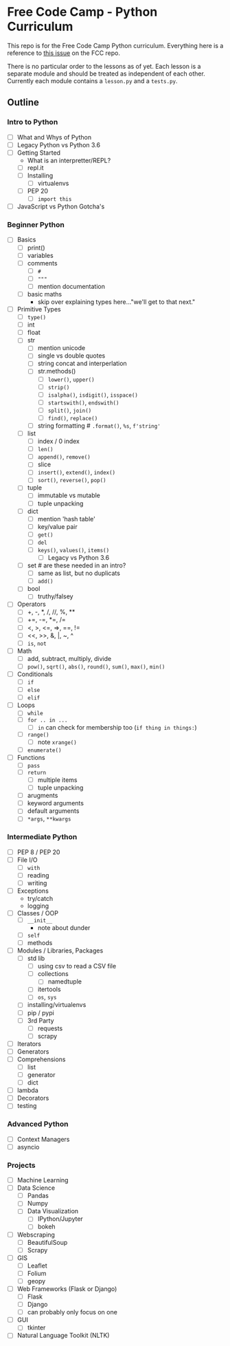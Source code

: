 # Free Code Camp - Python Curriculum
This repo is for the Free Code Camp Python curriculum. Everything here is a
reference to [this issue](https://github.com/freeCodeCamp/freeCodeCamp/issues/14588) on
the FCC repo.

There is no particular order to the lessons as of yet. Each lesson is a separate
module and should be treated as independent of each other. Currently each
module contains a `lesson.py` and a `tests.py`.

## Outline
### Intro to Python
- [ ] What and Whys of Python
- [ ] Legacy Python vs Python 3.6
- [ ] Getting Started
    - What is an interpretter/REPL?
    - [ ] repl.it
    - [ ] Installing
        - [ ] virtualenvs
    - [ ] PEP 20
        - [ ] `import this`
- [ ] JavaScript vs Python Gotcha's
### Beginner Python
- [ ] Basics
    - [ ] print()
    - [ ] variables
    - [ ] comments
        - [ ] `#`
        - [ ] `"""`
        - [ ] mention documentation
    - [ ] basic maths
        - skip over explaining types here..."we'll get to that next."
- [ ] Primitive Types
    - [ ] `type()`
    - [ ] int
    - [ ] float
    - [ ] str
        - [ ] mention unicode
        - [ ] single vs double quotes
        - [ ] string concat and interperlation
        - [ ] str.methods()
            - [ ] `lower()`, `upper()`
            - [ ] `strip()`
            - [ ] `isalpha()`, `isdigit()`, `isspace()`
            - [ ] `startswith()`, `endswith()`
            - [ ] `split()`, `join()`
            - [ ] `find()`, `replace()`
        - [ ] string formatting  # `.format()`, `%s`, `f'string'`
    - [ ] list
        - [ ] index / 0 index
        - [ ] `len()`
        - [ ] `append()`, `remove()`
        - [ ] slice
        - [ ] `insert()`, `extend()`, `index()`
        - [ ] `sort()`, `reverse()`, `pop()`
    - [ ] tuple
        - [ ] immutable vs mutable
        - [ ] tuple unpacking
    - [ ] dict
        - [ ] mention 'hash table'
        - [ ] key/value pair
        - [ ] `get()`
        - [ ] `del`
        - [ ] `keys()`, `values()`, `items()`
            - [ ] Legacy vs Python 3.6
    - [ ] set  # are these needed in an intro?
        - [ ] same as list, but no duplicats
        - [ ] `add()`
    - [ ] bool
        - [ ] truthy/falsey
- [ ] Operators
    - [ ] +, -, *, /, //, %, **
    - [ ] +=, -=, *=, /=
    - [ ] <, >, <=, =>, ==, !=
    - [ ] <<, >>, &, |, ~, ^
    - [ ] `is`, `not`
- [ ] Math
    - [ ] add, subtract, multiply, divide
    - [ ] `pow()`, `sqrt()`, `abs()`, `round()`, `sum()`, `max()`, `min()`
- [ ] Conditionals
    - [ ] `if`
    - [ ] `else`
    - [ ] `elif`
- [ ] Loops
    - [ ] `while`
    - [ ] `for .. in ...`
        - [ ] `in` can check for membership too (`if thing in things:`)
    - [ ] `range()`
        - [ ] note `xrange()`
    - [ ] `enumerate()`
- [ ] Functions
    - [ ] `pass`
    - [ ] `return`
        - [ ] multiple items
        - [ ] tuple unpacking
    - [ ] arugments
    - [ ] keyword arguments
    - [ ] default arguments
    - [ ] `*args`, `**kwargs`

### Intermediate Python
- [ ] PEP 8 / PEP 20
- [ ] File I/O
    - [ ] `with`
    - [ ] reading
    - [ ] writing
- [ ] Exceptions
    - try/catch
    - logging
- [ ] Classes / OOP
    - [ ] `__init__`
        - note about dunder
    - [ ] `self`
    - [ ] methods
- [ ] Modules / Libraries, Packages
    - [ ] std lib
        - [ ] using csv to read a CSV file
        - [ ] collections
            - [ ] namedtuple
        - [ ] itertools
        - [ ] `os`, `sys`
    - [ ] installing/virtualenvs
    - [ ] pip / pypi
    - [ ] 3rd Party
        - [ ] requests
        - [ ] scrapy
- [ ] Iterators
- [ ] Generators
- [ ] Comprehensions
    - [ ] list
    - [ ] generator
    - [ ] dict
- [ ] lambda
- [ ] Decorators
- [ ] testing

### Advanced Python
- [ ] Context Managers
- [ ] asyncio

### Projects
- [ ] Machine Learning
- [ ] Data Science
    - [ ] Pandas
    - [ ] Numpy
    - [ ] Data Visualization
        - [ ] IPython/Jupyter
        - [ ] bokeh
- [ ] Webscraping
    - [ ] BeautifulSoup
    - [ ] Scrapy
- [ ] GIS
    - [ ] Leaflet
    - [ ] Folium
    - [ ] geopy
- [ ] Web Frameworks (Flask or Django)
    - [ ] Flask
    - [ ] Django
    - [ ] can probably only focus on one
- [ ] GUI
    - [ ] tkinter
- [ ] Natural Language Toolkit (NLTK)
